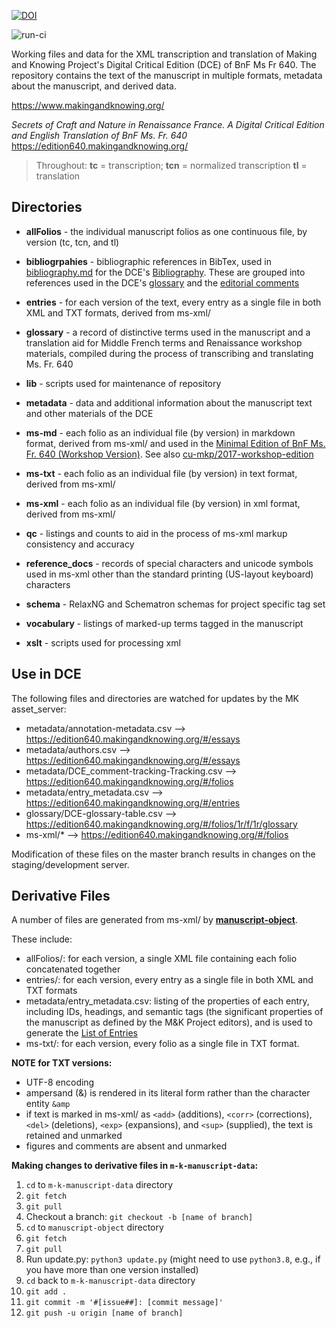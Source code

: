 <a href="https://zenodo.org/badge/latestdoi/94773520"><img src="https://zenodo.org/badge/94773520.svg" alt="DOI"></a>

![run-ci](https://github.com/cu-mkp/m-k-manuscript-data/workflows/run-ci/badge.svg)

Working files and data for the XML transcription and translation of Making and Knowing Project's Digital Critical Edition (DCE) of BnF Ms Fr 640. The repository contains the text of the manuscript in multiple formats, metadata about the manuscript, and derived data.

https://www.makingandknowing.org/

_Secrets of Craft and Nature in Renaissance France. A Digital Critical Edition and English Translation of BnF Ms. Fr. 640_
https://edition640.makingandknowing.org/


> Throughout: **tc** = transcription; **tcn** = normalized transcription **tl** = translation


## Directories

- **allFolios** - the individual manuscript folios as one continuous file, by version (tc, tcn, and tl)

- **bibliogrpahies** - bibliographic references in BibTex, used in [bibliography.md](https://github.com/cu-mkp/edition-webpages/blob/master/docs/resources/bibliography.md) for the DCE's [Bibliography](https://edition640.makingandknowing.org/#/content/resources/bibliography). These are grouped into references used in the DCE's [glossary](https://github.com/cu-mkp/m-k-manuscript-data/blob/master/glossary/DCE-glossary-table.csv) and the [editorial comments](https://github.com/cu-mkp/m-k-manuscript-data/blob/master/metadata/DCE_comment-tracking-Tracking.csv)

- **entries** - for each version of the text, every entry as a single file in both XML and TXT formats, derived from ms-xml/

- **glossary** - a record of distinctive terms used in the manuscript and a translation aid for Middle French terms and Renaissance workshop materials, compiled during the process of transcribing and translating Ms. Fr. 640

- **lib** - scripts used for maintenance of repository

- **metadata** - data and additional information about the manuscript text and other materials of the DCE

- **ms-md** - each folio as an individual file (by version) in markdown format, derived from ms-xml/ and used in the [Minimal Edition of BnF Ms. Fr. 640 (Workshop Version)](https://cu-mkp.github.io/2017-workshop-edition/). See also [cu-mkp/2017-workshop-edition](https://github.com/cu-mkp/2017-workshop-edition)

- **ms-txt** - each folio as an individual file (by version) in text format, derived from ms-xml/

- **ms-xml** - each folio as an individual file (by version) in xml format, derived from ms-xml/

- **qc** - listings and counts to aid in the process of ms-xml markup consistency and accuracy

- **reference_docs** - records of special characters and unicode symbols used in ms-xml other than the standard printing (US-layout keyboard) characters

- **schema** - RelaxNG and Schematron schemas for project specific tag set

- **vocabulary** - listings of marked-up terms tagged in the manuscript 

- **xslt** - scripts used for processing xml
  
## Use in DCE

The following files and directories are watched for updates by the MK asset_server:

- metadata/annotation-metadata.csv --> https://edition640.makingandknowing.org/#/essays
- metadata/authors.csv --> https://edition640.makingandknowing.org/#/essays
- metadata/DCE_comment-tracking-Tracking.csv --> https://edition640.makingandknowing.org/#/folios
- metadata/entry_metadata.csv --> https://edition640.makingandknowing.org/#/entries
- glossary/DCE-glossary-table.csv --> https://edition640.makingandknowing.org/#/folios/1r/f/1r/glossary
- ms-xml/* --> https://edition640.makingandknowing.org/#/folios

Modification of these files on the master branch results in changes on the staging/development server.


## Derivative Files

A number of files are generated from ms-xml/ by **[manuscript-object](https://github.com/cu-mkp/manuscript-object)**. 

These include:
- allFolios/: for each version, a single XML file containing each folio concatenated together
- entries/: for each version, every entry as a single file in both XML and TXT formats
- metadata/entry_metadata.csv: listing of the properties of each entry, including IDs, headings, and semantic tags (the significant properties of the manuscript as defined by the M&K Project editors), and is used to generate the [List of Entries](https://edition640.makingandknowing.org/#/entries)
- ms-txt/: for each version, every folio as a single file in TXT format. 

**NOTE for TXT versions:** 
- UTF-8 encoding
- ampersand (&) is rendered in its literal form rather than the character entity `&amp`
- if text is marked in ms-xml/ as `<add>` (additions), `<corr>` (corrections), `<del>` (deletions), `<exp>` (expansions), and `<sup>` (supplied), the text is retained and unmarked
- figures and comments are absent and unmarked

**Making changes to derivative files in `m-k-manuscript-data`:**

1. `cd` to `m-k-manuscript-data` directory
2. `git fetch`
3. `git pull`
4. Checkout a branch: `git checkout -b [name of branch]`
5. `cd` to `manuscript-object` directory
6. `git fetch`
7. `git pull`
8. Run update.py: `python3 update.py` (might need to use `python3.8`, e.g., if you have more than one version installed)
9. `cd` back to `m-k-manuscript-data` directory
10. `git add .`
11. `git commit -m '#[issue##]: [commit message]'`
12. `git push -u origin [name of branch]`

